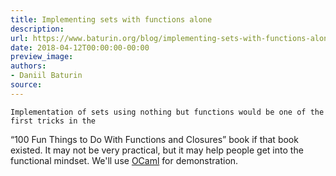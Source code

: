 ```yaml
---
title: Implementing sets with functions alone
description:
url: https://www.baturin.org/blog/implementing-sets-with-functions-alone
date: 2018-04-12T00:00:00-00:00
preview_image:
authors:
- Daniil Baturin
source:
---
```



    Implementation of sets using nothing but functions would be one of the first tricks in the
“100 Fun Things to Do With Functions and Closures” book if that book existed.
It may not be very practical, but it may help people get into the functional mindset.
We'll use <a href="http://ocaml.org">OCaml</a> for demonstration.
    

